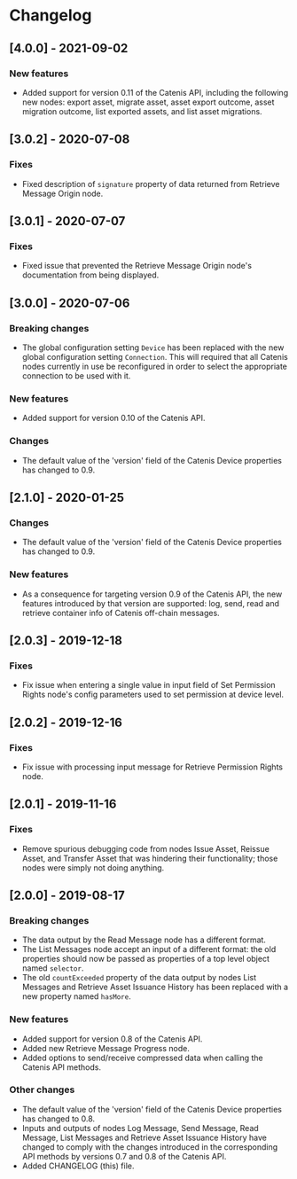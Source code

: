 # Changelog

## [4.0.0] - 2021-09-02

### New features
- Added support for version 0.11 of the Catenis API, including the following new nodes: export asset, migrate asset,
 asset export outcome, asset migration outcome, list exported assets, and list asset migrations.

## [3.0.2] - 2020-07-08

### Fixes
- Fixed description of `signature` property of data returned from Retrieve Message Origin node.

## [3.0.1] - 2020-07-07

### Fixes
- Fixed issue that prevented the Retrieve Message Origin node's documentation from being displayed.

## [3.0.0] - 2020-07-06

### Breaking changes
- The global configuration setting `Device` has been replaced with the new global configuration setting `Connection`.
 This will required that all Catenis nodes currently in use be reconfigured in order to select the appropriate
 connection to be used with it.

### New features
- Added support for version 0.10 of the Catenis API.

### Changes
- The default value of the 'version' field of the Catenis Device properties has changed to 0.9.

## [2.1.0] - 2020-01-25

### Changes
- The default value of the 'version' field of the Catenis Device properties has changed to 0.9.

### New features
- As a consequence for targeting version 0.9 of the Catenis API, the new features introduced by that version
 are supported: log, send, read and retrieve container info of Catenis off-chain messages.

## [2.0.3] - 2019-12-18

### Fixes
- Fix issue when entering a single value in input field of Set Permission Rights node's config parameters used to set permission at device level.

## [2.0.2] - 2019-12-16

### Fixes
- Fix issue with processing input message for Retrieve Permission Rights node.

## [2.0.1] - 2019-11-16

### Fixes
- Remove spurious debugging code from nodes Issue Asset, Reissue Asset, and Transfer Asset that was hindering their
 functionality; those nodes were simply not doing anything.

## [2.0.0] - 2019-08-17

### Breaking changes
- The data output by the Read Message node has a different format.
- The List Messages node accept an input of a different format: the old properties should now be passed as properties of
 a top level object named `selector`.
- The old `countExceeded` property of the data output by nodes List Messages and Retrieve Asset Issuance History has
 been replaced with a new property named `hasMore`.

### New features
- Added support for version 0.8 of the Catenis API.
- Added new Retrieve Message Progress node.
- Added options to send/receive compressed data when calling the Catenis API methods.

### Other changes
- The default value of the 'version' field of the Catenis Device properties has changed to 0.8.
- Inputs and outputs of nodes Log Message, Send Message, Read Message, List Messages and Retrieve Asset Issuance History
 have changed to comply with the changes introduced in the corresponding API methods by versions 0.7 and 0.8 of the
 Catenis API. 
- Added CHANGELOG (this) file.